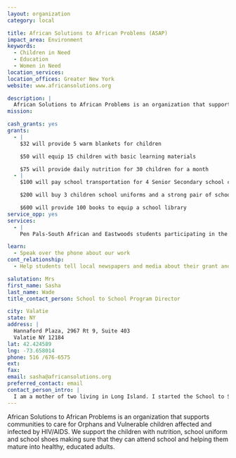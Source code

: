 ```yaml
---
layout: organization
category: local

title: African Solutions to African Problems (ASAP)
impact_area: Environment
keywords: 
  - Children in Need
  - Education
  - Women in Need
location_services: 
location_offices: Greater New York
website: www.africansolutions.org

description: |
  African Solutions to African Problems is an organization that supports communities to care for Orphans and Vulnerable children affected and infected by HIV/AIDS. We support the children with nutrition, school uniform and school shoes making sure that they can attend school and helping them mature into healthy, educated adults.
mission: 

cash_grants: yes
grants: 
  - |
    $32 will provide 5 warm blankets for children

    $50 will equip 15 children with basic learning materials

    $75 will provide daily nutrition for 30 children for a month
  - |
    $100 will pay school transportation for 4 Senior Secondary school children

    $200 will buy 3 children school uniforms and a strong pair of school shoes

    $600 will provide 100 books to equip a school library 
service_opp: yes
services: 
  - |
    Pen Pals-South African and Eastwoods students participating in the program have communicated with each other through letters and pictures under teacher supervision. This gives students both in the US and in South Africa tremendous joy and empowerment

learn: 
  - Speak over the phone about our work
cont_relationship: 
  - Help students tell local newspapers and media about their grant and/or project with us

salutation: Mrs
first_name: Sasha
last_name: Wade
title_contact_person: School to School Program Director

city: Valatie
state: NY
address: |
  Hannaford Plaza, 2967 Rt 9, Suite 403  
  Valatie NY 12184
lat: 42.424589
lng: -73.658014
phone: 516 /676-6575
ext: 
fax: 
email: sasha@africansolutions.org
preferred_contact: email
contact_person_intro: |
  I am a mother of two living in Long Island. I started the School to School Program in 2003 when my children were at The East Woods School. The students at East Woods have held dances with other local schools, as well as car washes, bake sales, and change drives to raise funds for Orphans and Vulnerable children in South Africa
---
```

African Solutions to African Problems is an organization that supports communities to care for Orphans and Vulnerable children affected and infected by HIV/AIDS. We support the children with nutrition, school uniform and school shoes making sure that they can attend school and helping them mature into healthy, educated adults.